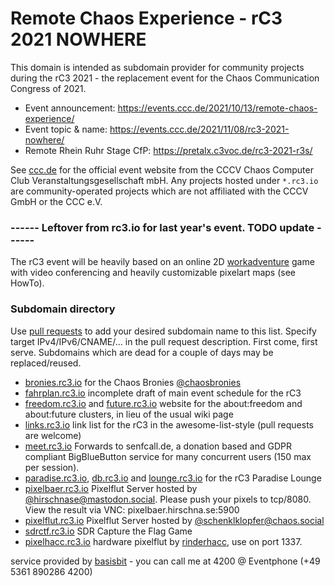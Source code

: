 # Remote Chaos Experience - rC3 2021 NOWHERE
This domain is intended as subdomain provider for community projects during the rC3 2021 - the replacement event for the Chaos Communication Congress of 2021. 

- Event announcement: https://events.ccc.de/2021/10/13/remote-chaos-experience/
- Event topic & name: https://events.ccc.de/2021/11/08/rc3-2021-nowhere/
- Remote Rhein Ruhr Stage CfP: https://pretalx.c3voc.de/rc3-2021-r3s/

See [ccc.de](https://ccc.de) for the official event website from the 
CCCV Chaos Computer Club Veranstaltungsgesellschaft mbH. Any projects hosted under `*.rc3.io` are community-operated projects which are not affiliated with the CCCV GmbH or the CCC e.V.


### ------ Leftover from rc3.io for last year's event. TODO update ------

The rC3 event will be heavily based on an online 2D [workadventure](https://workadventu.re/) game with video conferencing and heavily customizable pixelart maps (see HowTo).


### Subdomain directory
Use [pull requests](https://github.com/basisbit/rc3.github.io) to add your desired subdomain name to this list. Specify target IPv4/IPv6/CNAME/... in the pull request description. First come, first serve. Subdomains which are dead for a couple of days may be replaced/reused.
- [bronies.rc3.io](https://bronies.rc3.io) for the Chaos Bronies [@chaosbronies](https://t.me/chaosbronies)
- [fahrplan.rc3.io](https://fahrplan.rc3.io) incomplete draft of main event schedule for the rC3
- [freedom.rc3.io](https://freedom.rc3.io) and [future.rc3.io](https://future.rc3.io) website for the about:freedom and about:future clusters, in lieu of the usual wiki page
- [links.rc3.io](https://links.rc3.io) link list for the rC3 in the awesome-list-style (pull requests are welcome)
- [meet.rc3.io](https://meet.rc3.io) Forwards to senfcall.de, a donation based and GDPR compliant BigBlueButton service for many concurrent users (150 max per session).
- [paradise.rc3.io](https://paradise.rc3.io), [db.rc3.io](https://db.rc3.io) and [lounge.rc3.io](https://lounge.rc3.io) for the rC3 Paradise Lounge
- [pixelbaer.rc3.io](https://pixelbaer.rc3.io) Pixelflut Server hosted by [@hirschnase@mastodon.social](https://mastodon.social/@hirschnase). Please push your pixels to tcp/8080. View the result via VNC: pixelbaer.hirschna.se:5900
- [pixelflut.rc3.io](https://pixelflut.rc3.io) Pixelflut Server hosted by [@schenklklopfer@chaos.social](https://chaos.social/@schenklklopfer)
- [sdrctf.rc3.io](https://sdrctf.rc3.io) SDR Capture the Flag Game
- [pixelhacc.rc3.io](https://pixelhacc.rc3.io) hardware pixelflut by [rinderhacc](https://github.com/CamelCaseName), use on port 1337.


service provided by [basisbit](https://chaos.social/@basisbit) - you can call me at 4200 @ Eventphone (+49 5361 890286 4200)
